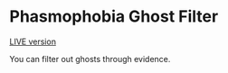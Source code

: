 # Phasmophobia Ghost Filter

[LIVE version](https://phasmophobia-ghost-filter.vercel.app/)

You can filter out ghosts through evidence.
